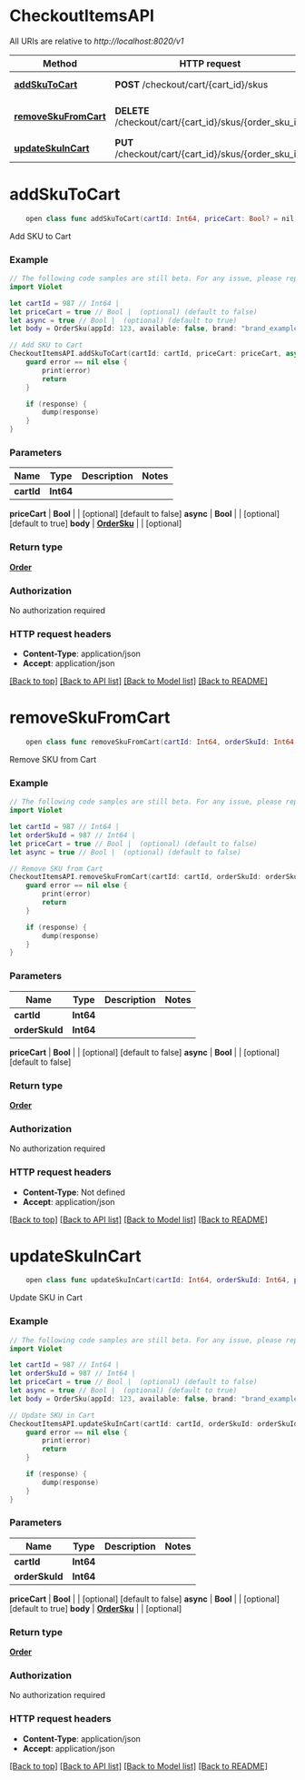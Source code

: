 # CheckoutItemsAPI

All URIs are relative to *http://localhost:8020/v1*

Method | HTTP request | Description
------------- | ------------- | -------------
[**addSkuToCart**](CheckoutItemsAPI.md#addskutocart) | **POST** /checkout/cart/{cart_id}/skus | Add SKU to Cart
[**removeSkuFromCart**](CheckoutItemsAPI.md#removeskufromcart) | **DELETE** /checkout/cart/{cart_id}/skus/{order_sku_id} | Remove SKU from Cart
[**updateSkuInCart**](CheckoutItemsAPI.md#updateskuincart) | **PUT** /checkout/cart/{cart_id}/skus/{order_sku_id} | Update SKU in Cart


# **addSkuToCart**
```swift
    open class func addSkuToCart(cartId: Int64, priceCart: Bool? = nil, async: Bool? = nil, body: OrderSku? = nil, completion: @escaping (_ data: Order?, _ error: Error?) -> Void)
```

Add SKU to Cart

### Example
```swift
// The following code samples are still beta. For any issue, please report via http://github.com/OpenAPITools/openapi-generator/issues/new
import Violet

let cartId = 987 // Int64 | 
let priceCart = true // Bool |  (optional) (default to false)
let async = true // Bool |  (optional) (default to true)
let body = OrderSku(appId: 123, available: false, brand: "brand_example", externalId: "externalId_example", height: 123, id: 123, length: 123, linePrice: 123, merchantId: 123, name: "name_example", orderSkuRates: [OrderSkuRate(amount: 123, decimalRate: 123, dollarAmount: 123, name: "name_example", orderSkuId: 123, rate: 123, type: "type_example")], price: 123, productId: "productId_example", productType: "productType_example", quantity: 123, quantityFulfilled: 123, skuId: 123, status: "status_example", thumbnail: "thumbnail_example", transientExternalProductId: "transientExternalProductId_example", weight: 123, width: 123) // OrderSku |  (optional)

// Add SKU to Cart
CheckoutItemsAPI.addSkuToCart(cartId: cartId, priceCart: priceCart, async: async, body: body) { (response, error) in
    guard error == nil else {
        print(error)
        return
    }

    if (response) {
        dump(response)
    }
}
```

### Parameters

Name | Type | Description  | Notes
------------- | ------------- | ------------- | -------------
 **cartId** | **Int64** |  | 
 
 
 
 **priceCart** | **Bool** |  | [optional] [default to false]
 **async** | **Bool** |  | [optional] [default to true]
 **body** | [**OrderSku**](OrderSku.md) |  | [optional] 

### Return type

[**Order**](Order.md)

### Authorization

No authorization required

### HTTP request headers

 - **Content-Type**: application/json
 - **Accept**: application/json

[[Back to top]](#) [[Back to API list]](../README.md#documentation-for-api-endpoints) [[Back to Model list]](../README.md#documentation-for-models) [[Back to README]](../README.md)

# **removeSkuFromCart**
```swift
    open class func removeSkuFromCart(cartId: Int64, orderSkuId: Int64, priceCart: Bool? = nil, async: Bool? = nil, completion: @escaping (_ data: Order?, _ error: Error?) -> Void)
```

Remove SKU from Cart

### Example
```swift
// The following code samples are still beta. For any issue, please report via http://github.com/OpenAPITools/openapi-generator/issues/new
import Violet

let cartId = 987 // Int64 | 
let orderSkuId = 987 // Int64 | 
let priceCart = true // Bool |  (optional) (default to false)
let async = true // Bool |  (optional) (default to false)

// Remove SKU from Cart
CheckoutItemsAPI.removeSkuFromCart(cartId: cartId, orderSkuId: orderSkuId, priceCart: priceCart, async: async) { (response, error) in
    guard error == nil else {
        print(error)
        return
    }

    if (response) {
        dump(response)
    }
}
```

### Parameters

Name | Type | Description  | Notes
------------- | ------------- | ------------- | -------------
 **cartId** | **Int64** |  | 
 **orderSkuId** | **Int64** |  | 
 
 
 
 **priceCart** | **Bool** |  | [optional] [default to false]
 **async** | **Bool** |  | [optional] [default to false]

### Return type

[**Order**](Order.md)

### Authorization

No authorization required

### HTTP request headers

 - **Content-Type**: Not defined
 - **Accept**: application/json

[[Back to top]](#) [[Back to API list]](../README.md#documentation-for-api-endpoints) [[Back to Model list]](../README.md#documentation-for-models) [[Back to README]](../README.md)

# **updateSkuInCart**
```swift
    open class func updateSkuInCart(cartId: Int64, orderSkuId: Int64, priceCart: Bool? = nil, async: Bool? = nil, body: OrderSku? = nil, completion: @escaping (_ data: Order?, _ error: Error?) -> Void)
```

Update SKU in Cart

### Example
```swift
// The following code samples are still beta. For any issue, please report via http://github.com/OpenAPITools/openapi-generator/issues/new
import Violet

let cartId = 987 // Int64 | 
let orderSkuId = 987 // Int64 | 
let priceCart = true // Bool |  (optional) (default to false)
let async = true // Bool |  (optional) (default to true)
let body = OrderSku(appId: 123, available: false, brand: "brand_example", externalId: "externalId_example", height: 123, id: 123, length: 123, linePrice: 123, merchantId: 123, name: "name_example", orderSkuRates: [OrderSkuRate(amount: 123, decimalRate: 123, dollarAmount: 123, name: "name_example", orderSkuId: 123, rate: 123, type: "type_example")], price: 123, productId: "productId_example", productType: "productType_example", quantity: 123, quantityFulfilled: 123, skuId: 123, status: "status_example", thumbnail: "thumbnail_example", transientExternalProductId: "transientExternalProductId_example", weight: 123, width: 123) // OrderSku |  (optional)

// Update SKU in Cart
CheckoutItemsAPI.updateSkuInCart(cartId: cartId, orderSkuId: orderSkuId, priceCart: priceCart, async: async, body: body) { (response, error) in
    guard error == nil else {
        print(error)
        return
    }

    if (response) {
        dump(response)
    }
}
```

### Parameters

Name | Type | Description  | Notes
------------- | ------------- | ------------- | -------------
 **cartId** | **Int64** |  | 
 **orderSkuId** | **Int64** |  | 
 
 
 
 **priceCart** | **Bool** |  | [optional] [default to false]
 **async** | **Bool** |  | [optional] [default to true]
 **body** | [**OrderSku**](OrderSku.md) |  | [optional] 

### Return type

[**Order**](Order.md)

### Authorization

No authorization required

### HTTP request headers

 - **Content-Type**: application/json
 - **Accept**: application/json

[[Back to top]](#) [[Back to API list]](../README.md#documentation-for-api-endpoints) [[Back to Model list]](../README.md#documentation-for-models) [[Back to README]](../README.md)

